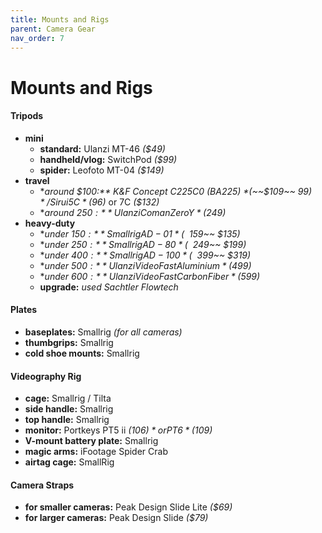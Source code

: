 ```yaml
---
title: Mounts and Rigs
parent: Camera Gear
nav_order: 7
---
```

# Mounts and Rigs

#### Tripods

- **mini** 
	- **standard:** Ulanzi MT-46 *($49)*
	- **handheld/vlog:** SwitchPod *($99)*
	- **spider:** Leofoto MT-04 *($149)*
- **travel** 
	- **around $100:** K&F Concept C225C0 (BA225) *(~~$109~~ $99)* / Sirui 5C *($96)* or 7C *($132)*
	- **around $250:** Ulanzi Coman Zero Y *($249)*
- **heavy-duty** 
	- **under $150:** Smallrig AD-01 *(~~$159~~ $135)*
	- **under $250:** Smallrig AD-80 *(~~$249~~ $199)*
	- **under $400:** Smallrig AD-100 *(~~$399~~ $319)*
	- **under $500:** Ulanzi VideoFast Aluminium *($499)*
	- **under $600:** Ulanzi VideoFast Carbon Fiber *($599)*
	- **upgrade:** *used Sachtler Flowtech* 

#### Plates

- **baseplates:** Smallrig *(for all cameras)*
- **thumbgrips:** Smallrig
- **cold shoe mounts:** Smallrig

#### Videography Rig

- **cage:** Smallrig / Tilta
- **side handle:** Smallrig
- **top handle:** Smallrig
- **monitor:** Portkeys PT5 ii *($106)* or PT6 *($109)*
- **V-mount battery plate:** Smallrig
- **magic arms:** iFootage Spider Crab
- **airtag cage:** SmallRig

#### Camera Straps

- **for smaller cameras:** Peak Design Slide Lite *($69)*
- **for larger cameras:** Peak Design Slide *($79)*